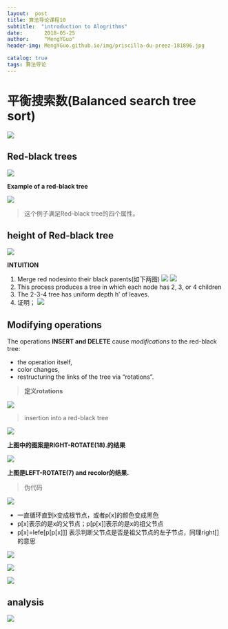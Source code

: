 ```yaml
---
layout:  post  
title: 算法导论课程10
subtitle:  "introduction to Alogrithms"
date:       2018-05-25
author:     "MengYGuo"
header-img: MengYGuo.github.io/img/priscilla-du-preez-181896.jpg

catalog: true
tags: 算法导论
---
```


# 平衡搜索数(Balanced search tree sort)

![](https://github.com/MengYGuo/MengYGuo.github.io/blob/master/img/算法导论image/class10-1.png?raw=true)

## Red-black trees

![](https://github.com/MengYGuo/MengYGuo.github.io/blob/master/img/算法导论image/class10-2.png?raw=true)

**Example of a red-black tree**

![](https://github.com/MengYGuo/MengYGuo.github.io/blob/master/img/算法导论image/class10-3.png?raw=true)

> 这个例子满足Red-black tree的四个属性。

## height of Red-black tree
![](https://github.com/MengYGuo/MengYGuo.github.io/blob/master/img/算法导论image/class10-4.png?raw=true)

**INTUITION**
 
 1. Merge red nodesinto their black parents(如下两图)
![](https://github.com/MengYGuo/MengYGuo.github.io/blob/master/img/算法导论image/class10-5.png?raw=true)
![](https://github.com/MengYGuo/MengYGuo.github.io/blob/master/img/算法导论image/class10-6.png?raw=true)
 2. This process produces a tree in which each node has 2, 3, or 4 children
 3. The 2-3-4 tree has uniform depth h′ of leaves.
 4. 证明；
![](https://github.com/MengYGuo/MengYGuo.github.io/blob/master/img/算法导论image/class10-7.png?raw=true)

## Modifying operations

The operations **INSERT and DELETE** cause
*modifications* to the red-black tree:

 - the operation itself,
 - color changes,
 - restructuring the links of the tree via “rotations”.

> **定义rotations**

![](https://github.com/MengYGuo/MengYGuo.github.io/blob/master/img/算法导论image/class10-8.png?raw=true)

> insertion into a red-black tree

![](https://github.com/MengYGuo/MengYGuo.github.io/blob/master/img/算法导论image/class10-9.png?raw=true)

**上图中的图案是RIGHT-ROTATE(18).的结果**

![](https://github.com/MengYGuo/MengYGuo.github.io/blob/master/img/算法导论image/class10-10.png?raw=true)

**上图是LEFT-ROTATE(7) and recolor的结果.**

> 伪代码

![](https://github.com/MengYGuo/MengYGuo.github.io/blob/master/img/算法导论image/class10-11.png?raw=true)

 -  一直循环直到x变成根节点，或者p[x]的颜色变成黑色
 -  p[x]表示的是x的父节点；p[p[x]]表示的是x的祖父节点
 -  p[x]=lefe[p[p[x]]] 表示判断父节点是否是祖父节点的左子节点，同理right[]的意思
 
![](https://github.com/MengYGuo/MengYGuo.github.io/blob/master/img/算法导论image/class10-12.png?raw=true)

![](https://github.com/MengYGuo/MengYGuo.github.io/blob/master/img/算法导论image/class10-13.png?raw=true)

![](https://github.com/MengYGuo/MengYGuo.github.io/blob/master/img/算法导论image/class10-14.png?raw=true)

## **analysis**

![](https://github.com/MengYGuo/MengYGuo.github.io/blob/master/img/算法导论image/class10-15.png?raw=true)
